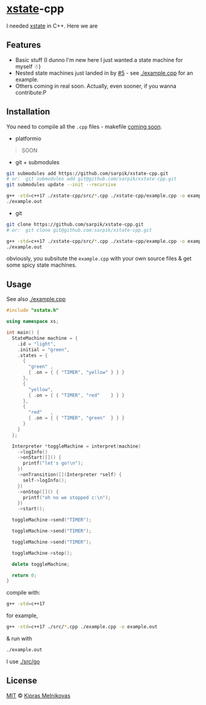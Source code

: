 # [xstate](https://github.com/davidkpiano/xstate)-cpp

I needed [xstate](https://github.com/davidkpiano/xstate) in C++. Here we are

## Features

* Basic stuff (I dunno I'm new here I just wanted a state machine for myself ☃)
* Nested state machines just landed in by [#5](https://github.com/sarpik/xstate-cpp/pull/5) - see [./example.cpp](./example.cpp) for an example.
* Others coming in real soon. Actually, even sooner, if you wanna contribute:P

## Installation

You need to compile all the `.cpp` files - makefile [coming soon](https://github.com/sarpik/xstate-cpp/issues/7).

* platformio

> SOON

* git + submodules

```sh
git submodules add https://github.com/sarpik/xstate-cpp.git
# or:  git submodules add git@github.com/sarpik/xstate-cpp.git
git submodules update --init --recursive

g++ -std=c++17 ./xstate-cpp/src/*.cpp ./xstate-cpp/example.cpp -o example.out
./example.out
```

* git

```sh
git clone https://github.com/sarpik/xstate-cpp.git
# or:  git clone git@github.com:sarpik/xstate-cpp.git

g++ -std=c++17 ./xstate-cpp/src/*.cpp ./xstate-cpp/example.cpp -o example.out
./example.out
```

obviously, you subsitute the `example.cpp` with your own source files & get some spicy state machines.

## Usage

See also [./example.cpp](./example.cpp)

```cpp
#include "xstate.h"

using namespace xs;

int main() {
  StateMachine machine = {
    .id = "light",
    .initial = "green",
    .states = {
      {
        "green" ,
        { .on = { { "TIMER", "yellow" } } }
      },
      {
        "yellow",
        { .on = { { "TIMER", "red"    } } }
      },
      {
        "red"   ,
        { .on = { { "TIMER", "green"  } } }
      }
    }
  };

  Interpreter *toggleMachine = interpret(machine)
    ->logInfo()
    ->onStart([]() {
      printf("let's go!\n");
    })
    ->onTransition([](Interpreter *self) {
      self->logInfo();
    })
    ->onStop([]() {
      printf("oh no we stopped c:\n");
    })
    ->start();

  toggleMachine->send("TIMER");

  toggleMachine->send("TIMER");

  toggleMachine->send("TIMER");

  toggleMachine->stop();

  delete toggleMachine;

  return 0;
}
```

compile with:

```sh
g++ -std=c++17
```

for example,

```sh
g++ -std=c++17 ./src/*.cpp ./example.cpp -o example.out
```

& run with

```sh
./example.out
```

I use [./src/go](./src/go)

## License

[MIT](./LICENSE) © [Kipras Melnikovas](https://github.com/sarpik)
